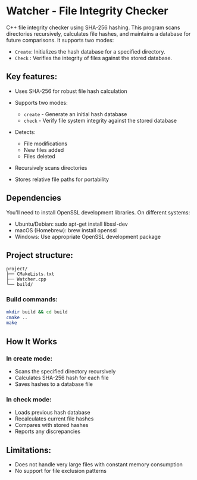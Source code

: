 # Watcher -  File Integrity Checker 

C++ file integrity checker using SHA-256 hashing. This program scans directories recursively, calculates file hashes, and maintains a database for future comparisons. It supports two modes:

- `Create`: Initializes the hash database for a specified directory.
- `Check` : Verifies the integrity of files against the stored database.


## Key features:

- Uses SHA-256 for robust file hash calculation
- Supports two modes:

  * `create` - Generate an initial hash database
  * `check` - Verify file system integrity against the stored database


- Detects:

  - File modifications
  - New files added
  - Files deleted


- Recursively scans directories
- Stores relative file paths for portability

## Dependencies
You'll need to install OpenSSL development libraries. On different systems:

- Ubuntu/Debian: sudo apt-get install libssl-dev
- macOS (Homebrew): brew install openssl
- Windows: Use appropriate OpenSSL development package

## Project structure:
```
project/
├── CMakeLists.txt
├── Watcher.cpp
└── build/
```

### Build commands:

```bash
mkdir build && cd build
cmake ..
make
```

## How It Works

### In create mode:

- Scans the specified directory recursively
- Calculates SHA-256 hash for each file
- Saves hashes to a database file


### In check mode:

- Loads previous hash database
- Recalculates current file hashes
- Compares with stored hashes
- Reports any discrepancies

## Limitations:
  - Does not handle very large files with constant memory consumption
  - No support for file exclusion patterns


